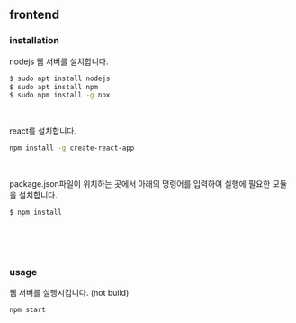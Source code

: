 ## **frontend**

### **installation**

nodejs 웹 서버를 설치합니다.
```bash
$ sudo apt install nodejs
$ sudo apt install npm
$ sudo npm install -g npx
```
<br>

react를 설치합니다.
```bash
npm install -g create-react-app
```

<br>

package.json파일이 위치하는 곳에서 아래의 명령어를 입력하여 실행에 필요한 모듈을 설치합니다.
```bash
$ npm install
```

<br><br><br>

### **usage**

웹 서버를 실행시킵니다. (not build)
```bash
npm start
```